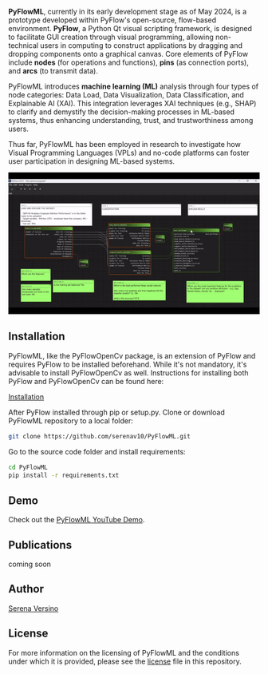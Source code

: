 **PyFlowML**, currently in its early development stage as of May 2024, is a prototype developed within PyFlow's open-source, flow-based environment. **PyFlow**, a Python Qt visual scripting framework, is designed to facilitate GUI creation through visual programming, allowing non-technical users in computing to construct applications by dragging and dropping components onto a graphical canvas. Core elements of PyFlow include **nodes** (for operations and functions), **pins** (as connection ports), and **arcs** (to transmit data).

PyFlowML introduces **machine learning (ML)** analysis through four types of node categories: Data Load, Data Visualization, Data Classification, and Explainable AI (XAI). This integration leverages XAI techniques (e.g., SHAP) to clarify and demystify the decision-making processes in ML-based systems, thus enhancing understanding, trust, and trustworthiness among users.

Thus far, PyFlowML has been employed in research to investigate how Visual Programming Languages (VPLs) and no-code platforms can foster user participation in designing ML-based systems.

![quickdemo](image/PyFlowML.gif)

## Installation

PyFlowML, like the PyFlowOpenCv package, is an extension of PyFlow and requires PyFlow to be installed beforehand. While it's not mandatory, it's advisable to install PyFlowOpenCv as well. Instructions for installing both PyFlow and PyFlowOpenCv can be found here: 

[Installation](https://pyflowopencv.readthedocs.io/en/latest/intro.html#installation)

After PyFlow installed through pip or setup.py. Clone or download PyFlowML repository to a local folder: 

```bash
git clone https://github.com/serenav10/PyFlowML.git
```

Go to the source code folder and install requirements:

```bash
cd PyFlowML
pip install -r requirements.txt
```

## Demo

Check out the [PyFlowML YouTube Demo](https://www.youtube.com/watch?v=N_8Q_R5lXrE).

## Publications

coming soon

## Author

[Serena Versino](https://github.com/serenav10)

## License
For more information on the licensing of PyFlowML and the conditions under which it is provided, please see the [license](LICENSE) file in this repository.


